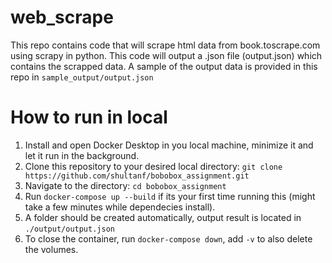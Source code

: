 # web_scrape
This repo contains code that will scrape html data from book.toscrape.com using scrapy in python. This code will output a .json file (output.json) which contains the scrapped data. A sample of the output data is provided in this repo in `sample_output/output.json`

# How to run in local
1. Install and open Docker Desktop in you local machine, minimize it and let it run in the background.
2. Clone this repository to your desired local directory: `git clone https://github.com/shultanf/bobobox_assignment.git`
3. Navigate to the directory: `cd bobobox_assignment`
4. Run `docker-compose up --build` if its your first time running this (might take a few minutes while dependecies install).
5. A folder should be created automatically, output result is located in `./output/output.json`
6. To close the container, run `docker-compose down`, add `-v` to also delete the volumes.



